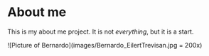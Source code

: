 # About me

This is my about me project. It is not *everything*, but it is a start.

![Picture of Bernardo](images/Bernardo_EilertTrevisan.jpg = 200x)
